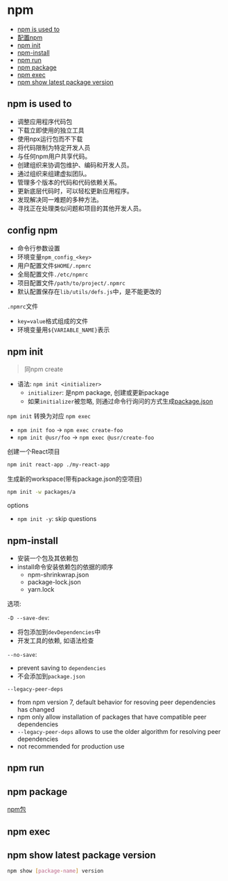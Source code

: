 # npm

- [npm is used to](#npm-is-used-to)
- [配置npm](#配置npm)
- [npm init](#npm-init)
- [npm-install](#npm-install)
- [npm run](#npm-run)
- [npm package](#npm-package)
- [npm exec](#npm-exec)
- [npm show latest package version](#npm-show-latest-package-version)

## npm is used to

- 调整应用程序代码包
- 下载立即使用的独立工具
- 使用npx运行包而不下载
- 将代码限制为特定开发人员
- 与任何npm用户共享代码。
- 创建组织来协调包维护、编码和开发人员。
- 通过组织来组建虚拟团队。
- 管理多个版本的代码和代码依赖关系。
- 更新底层代码时，可以轻松更新应用程序。
- 发现解决同一难题的多种方法。
- 寻找正在处理类似问题和项目的其他开发人员。

## config npm

- 命令行参数设置
- 环境变量`npm_config_<key>`
- 用户配置文件`$HOME/.npmrc`
- 全局配置文件`./etc/npmrc`
- 项目配置文件`/path/to/project/.npmrc`
- 默认配置保存在`lib/utils/defs.js`中，是不能更改的

`.npmrc`文件

- `key=value`格式组成的文件
- 环境变量用`${VARIABLE_NAME}`表示

## npm init

> 同npm create

- 语法: `npm init <initializer>`
  - `initializer`: 是npm package, 创建或更新package
  - 如果`initializer`被忽略, 则通过命令行询问的方式生成[package.json](nodejs-package-json.md)

`npm init` 转换为对应 `npm exec`

- `npm init foo` $\rightarrow$ `npm exec create-foo`
- `npm init @usr/foo` $\rightarrow$ `npm exec @usr/create-foo`

创建一个React项目

```bash
npm init react-app ./my-react-app
```

生成新的workspace(带有package.json的空项目)

```bash
npm init -w packages/a
```

options

- `npm init -y`: skip questions

## npm-install

- 安装一个包及其依赖包
- install命令安装依赖包的依据的顺序
  - npm-shrinkwrap.json
  - package-lock.json
  - yarn.lock

选项:

`-D --save-dev`:

- 将包添加到`devDependencies`中
- 开发工具的依赖, 如语法检查

`--no-save`:

- prevent saving to `dependencies`
- 不会添加到`package.json`

`--legacy-peer-deps`

- from npm version 7, default behavior for resoving peer dependencies has changed
- npm only allow installation of packages that have compatible peer dependencies
- `--legacy-peer-deps` allows to use the older algorithm for resolving peer dependencies
- not recommended for production use

## npm run


## npm package

[npm包](nodejs-npm-package.md)

## npm exec

## npm show latest package version

```bash
npm show [package-name] version
```
